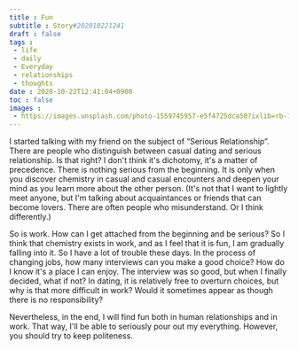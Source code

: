 ```yaml
---
title : Fun
subtitle : Story#202010221241
draft : false
tags :
 - life
 - daily
 - Everyday
 - relationships
 - thoughts
date : 2020-10-22T12:41:04+0900
toc : false
images : 
 - https://images.unsplash.com/photo-1559745957-e5f4725dca50?ixlib=rb-1.2.1&q=80&fm=jpg&crop=entropy&cs=tinysrgb&w=1080&fit=max&ixid=eyJhcHBfaWQiOjE1NTU0OX0
---
```

I started talking with my friend on the subject of “Serious Relationship”. There are people who distinguish between casual dating and serious relationship. Is that right? I don't think it's dichotomy, it's a matter of precedence. There is nothing serious from the beginning. It is only when you discover chemistry in casual and casual encounters and deepen your mind as you learn more about the other person. (It's not that I want to lightly meet anyone, but I'm talking about acquaintances or friends that can become lovers. There are often people who misunderstand. Or I think differently.)  

So is work. How can I get attached from the beginning and be serious? So I think that chemistry exists in work, and as I feel that it is fun, I am gradually falling into it. So I have a lot of trouble these days. In the process of changing jobs, how many interviews can you make a good choice? How do I know it's a place I can enjoy. The interview was so good, but when I finally decided, what if not? In dating, it is relatively free to overturn choices, but why is that more difficult in work? Would it sometimes appear as though there is no responsibility?  

Nevertheless, in the end, I will find fun both in human relationships and in work. That way, I'll be able to seriously pour out my everything. However, you should try to keep politeness.